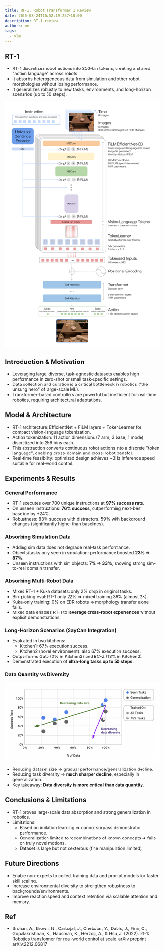 ```yaml
---
title: RT-1, Robot Transformer 1 Review
date: 2025-08-24T15:52:19.257+10:00
description: RT-1 review
authors: me
tags:
  - vlm
---
```



## RT-1

- RT-1 discretizes robot actions into 256-bin tokens, creating a shared "action language" across robots.
- It absorbs heterogeneous data from simulation and other robot morphologies without losing performance.
- It generalizes robustly to new tasks, environments, and long-horizon scenarios (up to 50 steps).

![RT-1 Architecture](./rt-1-architecture.png)

## Introduction & Motivation

- Leveraging large, diverse, task-agnostic datasets enables high performance in zero-shot or small task-specific settings.  
- Data collection and curation is a critical bottleneck in robotics ("the unsung hero" of large-scale ML).  
- Transformer-based controllers are powerful but inefficient for real-time robotics, requiring architectural adaptations.

## Model & Architecture

- RT-1 architecture: EfficientNet + FiLM layers + TokenLearner for compact vision-language tokenization.
- Action tokenization: 11 action dimensions (7 arm, 3 base, 1 mode) discretized into 256 bins each.
- This abstraction converts continuous robot actions into a discrete "token language", enabling cross-domain and cross-robot transfer.  
- Real-time feasibility: optimized design achieves ~3Hz inference speed suitable for real-world control.  

## Experiments & Results

### General Performance

- RT-1 executes over 700 unique instructions at **97% success rate**.  
- On unseen instructions: **76% success**, outperforming next-best baseline by +24%.  
- Robustness: 83% success with distractors, 59% with background changes (significantly higher than baselines).  

### Absorbing Simulation Data

- Adding sim data does not degrade real-task performance.  
- Objects/tasks only seen in simulation: performance boosted **23% ⇒ 87%**.  
- Unseen instructions with sim objects: **7% ⇒ 33%**, showing strong sim-to-real domain transfer.  

### Absorbing Multi-Robot Data

- Mixed RT-1 + Kuka datasets: only 2% drop in original tasks.
- Bin-picking eval: RT-1 only 22% ⇒ mixed training 39% (almost 2×).
- Kuka-only training: 0% on EDR robots ⇒ morphology transfer alone fails.
- Mixed data enables RT-1 to **leverage cross-robot experiences** without explicit demonstrations.

### Long-Horizon Scenarios (SayCan Integration)

- Evaluated in two kitchens:  
  - Kitchen1: 67% execution success.  
  - Kitchen2 (novel environment): also 67% execution success.  
- Outperforms Gato (0% in Kitchen2) and BC-Z (13% in Kitchen2).  
- Demonstrated execution of **ultra-long tasks up to 50 steps**.  

### Data Quantity vs Diversity

![Data Diversity](./rt-1-data-diversity.png)

- Reducing dataset size ⇒ gradual performance/generalization decline.
- Reducing task diversity ⇒ **much sharper decline**, especially in generalization.  
- Key takeaway: **Data diversity is more critical than data quantity.**

## Conclusions & Limitations

- RT-1 proves large-scale data absorption and strong generalization in robotics.  
- Limitations:  
  - Based on imitation learning ⇒ cannot surpass demonstrator performance.  
  - Generalization limited to recombinations of known concepts ⇒ fails on truly novel motions.  
  - Dataset is large but not dexterous (fine manipulation limited).  

## Future Directions

- Enable non-experts to collect training data and prompt models for faster skill scaling.  
- Increase environmental diversity to strengthen robustness to backgrounds/environments.  
- Improve reaction speed and context retention via scalable attention and memory.  

## Ref

- Brohan, A., Brown, N., Carbajal, J., Chebotar, Y., Dabis, J., Finn, C., Gopalakrishnan, K., Hausman, K., Herzog, A., & Hsu, J. (2022). Rt-1: Robotics transformer for real-world control at scale. arXiv preprint arXiv:2212.06817.
